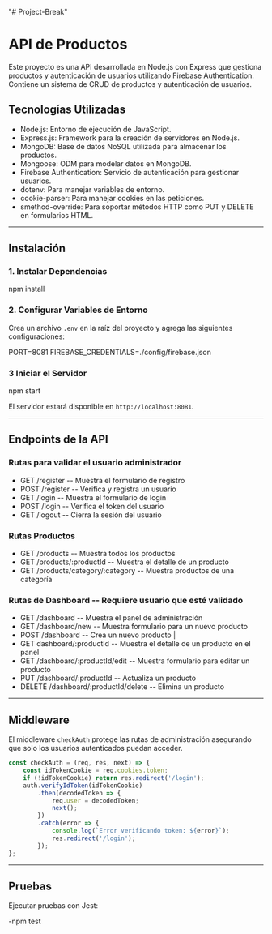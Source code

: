 "# Project-Break" 
# API de Productos
Este proyecto es una API desarrollada en Node.js con Express que gestiona productos y autenticación de usuarios utilizando Firebase Authentication. Contiene un sistema de   CRUD de productos y autenticación de usuarios.

## Tecnologías Utilizadas
- Node.js: Entorno de ejecución de JavaScript.
- Express.js: Framework para la creación de servidores en Node.js.
- MongoDB: Base de datos NoSQL utilizada para almacenar los productos.
- Mongoose: ODM para modelar datos en MongoDB.
- Firebase Authentication: Servicio de autenticación para gestionar usuarios.
- dotenv: Para manejar variables de entorno.
- cookie-parser: Para manejar cookies en las peticiones.
- smethod-override: Para soportar métodos HTTP como PUT y DELETE en formularios HTML.


---
## Instalación

### 1. Instalar Dependencias
npm install


### 2. Configurar Variables de Entorno
Crea un archivo `.env` en la raíz del proyecto y agrega las siguientes configuraciones:

PORT=8081
FIREBASE_CREDENTIALS=./config/firebase.json


### 3 Iniciar el Servidor
npm start


El servidor estará disponible en `http://localhost:8081`.

---
## Endpoints de la API

### Rutas para validar el usuario administrador

- GET   /register --  Muestra el formulario de registro 
- POST /register --  Verifica y registra un usuario 
- GET /login --  Muestra el formulario de login 
- POST /login -- Verifica el token del usuario 
- GET /logout  --  Cierra la sesión del usuario 

### Rutas Productos

- GET  /products --  Muestra todos los productos 
- GET  /products/:productId --  Muestra el detalle de un producto 
- GET  /products/category/:category --  Muestra productos de una categoría 


### Rutas de Dashboard -- Requiere usuario que esté validado

- GET /dashboard  -- Muestra el panel de administración 
- GET  /dashboard/new -- Muestra formulario para un nuevo producto 
- POST /dashboard -- Crea un nuevo producto |
- GET dashboard/:productId -- Muestra el detalle de un producto en el panel 
- GET /dashboard/:productId/edit -- Muestra formulario para editar un producto 
- PUT  /dashboard/:productId -- Actualiza un producto 
- DELETE /dashboard/:productId/delete -- Elimina un producto 


---
##  Middleware
El middleware `checkAuth` protege las rutas de administración asegurando que solo los usuarios autenticados puedan acceder.

```js
const checkAuth = (req, res, next) => {
    const idTokenCookie = req.cookies.token;
    if (!idTokenCookie) return res.redirect('/login');
    auth.verifyIdToken(idTokenCookie)
        .then(decodedToken => {
            req.user = decodedToken;
            next();
        })
        .catch(error => {
            console.log(`Error verificando token: ${error}`);
            res.redirect('/login');
        });
};
```

---
##   Pruebas
Ejecutar pruebas con Jest:

-npm test






